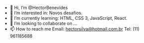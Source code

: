 - 👋 Hi, I’m @HectorBenevides
- 👀 I’m interested in: Novos desafios.
- 🌱 I’m currently learning: HTML, CSS 3, JavaScript, React.
- 💞️ I’m looking to collaborate on ...
- 📫 How to reach me Email: hectorsilva@hotmail.com.br   Tel: (11) 961185688

<!---
HectorBenevides/HectorBenevides is a ✨ special ✨ repository because its `README.md` (this file) appears on your GitHub profile.
You can click the Preview link to take a look at your changes.
--->
